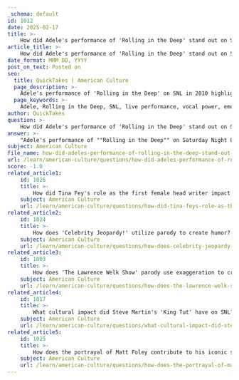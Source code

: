 ```yaml
---
_schema: default
id: 1012
date: 2025-02-17
title: >-
    How did Adele's performance of 'Rolling in the Deep' stand out on SNL?
article_title: >-
    How did Adele's performance of 'Rolling in the Deep' stand out on SNL?
date_format: MMM DD, YYYY
post_on_text: Posted on
seo:
  title: QuickTakes | American Culture
  page_description: >-
    Adele's performance of 'Rolling in the Deep' on SNL in 2010 highlighted her vocal power, emotional depth, and cultural impact, marking a pivotal moment in her rise as a leading artist in the music industry.
  page_keywords: >-
    Adele, Rolling in the Deep, SNL, live performance, vocal power, emotional connection, cultural impact, singer-songwriter, heartbreak, resilience, music industry, mainstream success, memorable performance, authenticity, 2010
author: QuickTakes
question: >-
    How did Adele's performance of 'Rolling in the Deep' stand out on SNL?
answer: >-
    "Adele's performance of ""Rolling in the Deep"" on Saturday Night Live (SNL) in 2010 stood out for several reasons, solidifying her status as a leading artist in the music industry.\n1. **Vocal Power**: Adele's performance showcased her remarkable vocal abilities. Her rich, soulful voice delivered the emotional depth of the song, which speaks to themes of heartbreak and resilience. This powerful vocal delivery captivated the audience and highlighted her talent as a singer-songwriter.\n2. **Emotional Connection**: The emotional intensity of Adele's performance resonated with viewers. The song's lyrics, which reflect feelings of betrayal and empowerment, were brought to life through her passionate interpretation. This connection with the audience is a hallmark of memorable musical performances.\n3. **Cultural Impact**: At the time of her SNL appearance, Adele was relatively new to the mainstream music scene. Her performance helped to elevate her profile significantly, leading to increased recognition and success. The performance is often credited with helping to launch her career in the United States, making it a pivotal moment in her journey as an artist.\n4. **Live Performance Quality**: SNL is known for its live performances, and Adele's rendition was no exception. The authenticity of a live performance, combined with her vocal prowess, created a memorable moment that stood out among other musical guests on the show.\nOverall, Adele's performance of ""Rolling in the Deep"" on SNL was a defining moment that showcased her talent and emotional depth, contributing to her rise as a prominent figure in the music industry."
subject: American Culture
file_name: how-did-adeles-performance-of-rolling-in-the-deep-stand-out-on-snl.md
url: /learn/american-culture/questions/how-did-adeles-performance-of-rolling-in-the-deep-stand-out-on-snl
score: -1.0
related_article1:
    id: 1026
    title: >-
        How did Tina Fey's role as the first female head writer impact SNL's comedy history?
    subject: American Culture
    url: /learn/american-culture/questions/how-did-tina-feys-role-as-the-first-female-head-writer-impact-snls-comedy-history
related_article2:
    id: 1024
    title: >-
        How does 'Celebrity Jeopardy!' utilize parody to create humor?
    subject: American Culture
    url: /learn/american-culture/questions/how-does-celebrity-jeopardy-utilize-parody-to-create-humor
related_article3:
    id: 1003
    title: >-
        How does 'The Lawrence Welk Show' parody use exaggeration to create humor?
    subject: American Culture
    url: /learn/american-culture/questions/how-does-the-lawrence-welk-show-parody-use-exaggeration-to-create-humor
related_article4:
    id: 1017
    title: >-
        What cultural impact did Steve Martin's 'King Tut' have on SNL?
    subject: American Culture
    url: /learn/american-culture/questions/what-cultural-impact-did-steve-martins-king-tut-have-on-snl
related_article5:
    id: 1025
    title: >-
        How does the portrayal of Matt Foley contribute to his iconic status on SNL?
    subject: American Culture
    url: /learn/american-culture/questions/how-does-the-portrayal-of-matt-foley-contribute-to-his-iconic-status-on-snl
---
```


&nbsp;